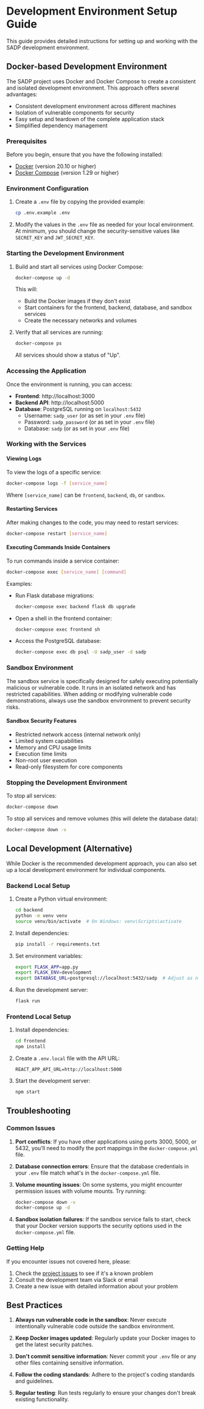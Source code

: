 # Development Environment Setup Guide

This guide provides detailed instructions for setting up and working with the SADP development environment.

## Docker-based Development Environment

The SADP project uses Docker and Docker Compose to create a consistent and isolated development environment. This approach offers several advantages:

- Consistent development environment across different machines
- Isolation of vulnerable components for security
- Easy setup and teardown of the complete application stack
- Simplified dependency management

### Prerequisites

Before you begin, ensure that you have the following installed:

- [Docker](https://docs.docker.com/get-docker/) (version 20.10 or higher)
- [Docker Compose](https://docs.docker.com/compose/install/) (version 1.29 or higher)

### Environment Configuration

1. Create a `.env` file by copying the provided example:
   ```bash
   cp .env.example .env
   ```

2. Modify the values in the `.env` file as needed for your local environment. At minimum, you should change the security-sensitive values like `SECRET_KEY` and `JWT_SECRET_KEY`.

### Starting the Development Environment

1. Build and start all services using Docker Compose:
   ```bash
   docker-compose up -d
   ```

   This will:
   - Build the Docker images if they don't exist
   - Start containers for the frontend, backend, database, and sandbox services
   - Create the necessary networks and volumes

2. Verify that all services are running:
   ```bash
   docker-compose ps
   ```

   All services should show a status of "Up".

### Accessing the Application

Once the environment is running, you can access:

- **Frontend**: http://localhost:3000
- **Backend API**: http://localhost:5000
- **Database**: PostgreSQL running on `localhost:5432`
  - Username: `sadp_user` (or as set in your `.env` file)
  - Password: `sadp_password` (or as set in your `.env` file)
  - Database: `sadp` (or as set in your `.env` file)

### Working with the Services

#### Viewing Logs

To view the logs of a specific service:
```bash
docker-compose logs -f [service_name]
```

Where `[service_name]` can be `frontend`, `backend`, `db`, or `sandbox`.

#### Restarting Services

After making changes to the code, you may need to restart services:
```bash
docker-compose restart [service_name]
```

#### Executing Commands Inside Containers

To run commands inside a service container:
```bash
docker-compose exec [service_name] [command]
```

Examples:
- Run Flask database migrations:
  ```bash
  docker-compose exec backend flask db upgrade
  ```
- Open a shell in the frontend container:
  ```bash
  docker-compose exec frontend sh
  ```
- Access the PostgreSQL database:
  ```bash
  docker-compose exec db psql -U sadp_user -d sadp
  ```

### Sandbox Environment

The sandbox service is specifically designed for safely executing potentially malicious or vulnerable code. It runs in an isolated network and has restricted capabilities. When adding or modifying vulnerable code demonstrations, always use the sandbox environment to prevent security risks.

#### Sandbox Security Features

- Restricted network access (internal network only)
- Limited system capabilities
- Memory and CPU usage limits
- Execution time limits
- Non-root user execution
- Read-only filesystem for core components

### Stopping the Development Environment

To stop all services:
```bash
docker-compose down
```

To stop all services and remove volumes (this will delete the database data):
```bash
docker-compose down -v
```

## Local Development (Alternative)

While Docker is the recommended development approach, you can also set up a local development environment for individual components.

### Backend Local Setup

1. Create a Python virtual environment:
   ```bash
   cd backend
   python -m venv venv
   source venv/bin/activate  # On Windows: venv\Scripts\activate
   ```

2. Install dependencies:
   ```bash
   pip install -r requirements.txt
   ```

3. Set environment variables:
   ```bash
   export FLASK_APP=app.py
   export FLASK_ENV=development
   export DATABASE_URL=postgresql://localhost:5432/sadp  # Adjust as needed
   ```

4. Run the development server:
   ```bash
   flask run
   ```

### Frontend Local Setup

1. Install dependencies:
   ```bash
   cd frontend
   npm install
   ```

2. Create a `.env.local` file with the API URL:
   ```
   REACT_APP_API_URL=http://localhost:5000
   ```

3. Start the development server:
   ```bash
   npm start
   ```

## Troubleshooting

### Common Issues

1. **Port conflicts**: If you have other applications using ports 3000, 5000, or 5432, you'll need to modify the port mappings in the `docker-compose.yml` file.

2. **Database connection errors**: Ensure that the database credentials in your `.env` file match what's in the `docker-compose.yml` file.

3. **Volume mounting issues**: On some systems, you might encounter permission issues with volume mounts. Try running:
   ```bash
   docker-compose down -v
   docker-compose up -d
   ```

4. **Sandbox isolation failures**: If the sandbox service fails to start, check that your Docker version supports the security options used in the `docker-compose.yml` file.

### Getting Help

If you encounter issues not covered here, please:
1. Check the [project issues](https://github.com/yourusername/sadp/issues) to see if it's a known problem
2. Consult the development team via Slack or email
3. Create a new issue with detailed information about your problem

## Best Practices

1. **Always run vulnerable code in the sandbox**: Never execute intentionally vulnerable code outside the sandbox environment.

2. **Keep Docker images updated**: Regularly update your Docker images to get the latest security patches.

3. **Don't commit sensitive information**: Never commit your `.env` file or any other files containing sensitive information.

4. **Follow the coding standards**: Adhere to the project's coding standards and guidelines.

5. **Regular testing**: Run tests regularly to ensure your changes don't break existing functionality.
